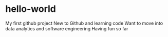 # hello-world
My first github project
New to Github and learning code
Want to move into data analytics and software engineering 
Having fun so far
